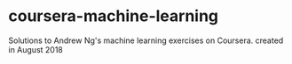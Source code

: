 # coursera-machine-learning
Solutions to Andrew Ng's machine learning exercises on Coursera. 
created in August 2018
